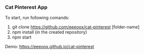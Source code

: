 ### Cat Pinterest App

To start, run following comands: 

1. git clone https://github.com/eeeoox/cat-pinterest [folder-name]
2. npm install (in the created repository)
3. npm start

Demo: https://eeeoox.github.io/cat-pinterest
